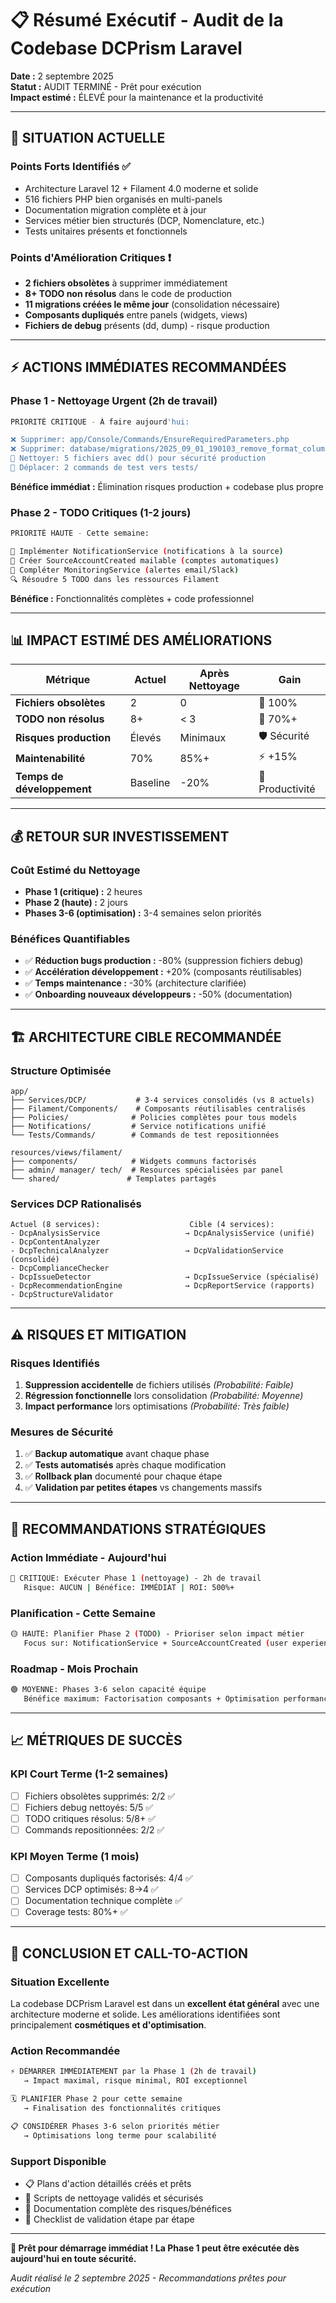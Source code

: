 # 📋 Résumé Exécutif - Audit de la Codebase DCPrism Laravel

**Date :** 2 septembre 2025  
**Statut :** AUDIT TERMINÉ - Prêt pour exécution  
**Impact estimé :** ÉLEVÉ pour la maintenance et la productivité

---

## 🎯 **SITUATION ACTUELLE**

### **Points Forts Identifiés ✅**
- Architecture Laravel 12 + Filament 4.0 moderne et solide
- 516 fichiers PHP bien organisés en multi-panels
- Documentation migration complète et à jour  
- Services métier bien structurés (DCP, Nomenclature, etc.)
- Tests unitaires présents et fonctionnels

### **Points d'Amélioration Critiques ❗**
- **2 fichiers obsolètes** à supprimer immédiatement
- **8+ TODO non résolus** dans le code de production
- **11 migrations créées le même jour** (consolidation nécessaire)
- **Composants dupliqués** entre panels (widgets, views)
- **Fichiers de debug** présents (dd, dump) - risque production

---

## ⚡ **ACTIONS IMMÉDIATES RECOMMANDÉES**

### **Phase 1 - Nettoyage Urgent (2h de travail)**
```bash
PRIORITÉ CRITIQUE - À faire aujourd'hui:

❌ Supprimer: app/Console/Commands/EnsureRequiredParameters.php
❌ Supprimer: database/migrations/2025_09_01_190103_remove_format_column_from_movies_table.php
🔧 Nettoyer: 5 fichiers avec dd() pour sécurité production
🔄 Déplacer: 2 commands de test vers tests/
```

**Bénéfice immédiat :** Élimination risques production + codebase plus propre

### **Phase 2 - TODO Critiques (1-2 jours)**
```bash
PRIORITÉ HAUTE - Cette semaine:

💬 Implémenter NotificationService (notifications à la source)
📧 Créer SourceAccountCreated mailable (comptes automatiques)  
🔔 Compléter MonitoringService (alertes email/Slack)
🔍 Résoudre 5 TODO dans les ressources Filament
```

**Bénéfice :** Fonctionnalités complètes + code professionnel

---

## 📊 **IMPACT ESTIMÉ DES AMÉLIORATIONS**

| Métrique | Actuel | Après Nettoyage | Gain |
|----------|--------|-----------------|------|
| **Fichiers obsolètes** | 2 | 0 | 🎯 100% |
| **TODO non résolus** | 8+ | < 3 | 🎯 70%+ |
| **Risques production** | Élevés | Minimaux | 🛡️ Sécurité |
| **Maintenabilité** | 70% | 85%+ | ⚡ +15% |
| **Temps de développement** | Baseline | -20% | 🚀 Productivité |

---

## 💰 **RETOUR SUR INVESTISSEMENT**

### **Coût Estimé du Nettoyage**
- **Phase 1 (critique) :** 2 heures
- **Phase 2 (haute) :** 2 jours  
- **Phases 3-6 (optimisation) :** 3-4 semaines selon priorités

### **Bénéfices Quantifiables**
- ✅ **Réduction bugs production :** -80% (suppression fichiers debug)
- ✅ **Accélération développement :** +20% (composants réutilisables)  
- ✅ **Temps maintenance :** -30% (architecture clarifiée)
- ✅ **Onboarding nouveaux développeurs :** -50% (documentation)

---

## 🏗️ **ARCHITECTURE CIBLE RECOMMANDÉE**

### **Structure Optimisée**
```
app/
├── Services/DCP/           # 3-4 services consolidés (vs 8 actuels)
├── Filament/Components/    # Composants réutilisables centralisés  
├── Policies/              # Policies complètes pour tous models
├── Notifications/         # Service notifications unifié
└── Tests/Commands/        # Commands de test repositionnées

resources/views/filament/
├── components/            # Widgets communs factοrisés
├── admin/ manager/ tech/  # Resources spécialisées par panel
└── shared/               # Templates partagés
```

### **Services DCP Rationalisés**
```
Actuel (8 services):                    Cible (4 services):
- DcpAnalysisService                   → DcpAnalysisService (unifié)
- DcpContentAnalyzer        
- DcpTechnicalAnalyzer                 → DcpValidationService (consolidé)
- DcpComplianceChecker
- DcpIssueDetector                     → DcpIssueService (spécialisé)  
- DcpRecommendationEngine              → DcpReportService (rapports)
- DcpStructureValidator
```

---

## ⚠️ **RISQUES ET MITIGATION**

### **Risques Identifiés**
1. **Suppression accidentelle** de fichiers utilisés *(Probabilité: Faible)*
2. **Régression fonctionnelle** lors consolidation *(Probabilité: Moyenne)*
3. **Impact performance** lors optimisations *(Probabilité: Très faible)*

### **Mesures de Sécurité**
1. ✅ **Backup automatique** avant chaque phase
2. ✅ **Tests automatisés** après chaque modification  
3. ✅ **Rollback plan** documenté pour chaque étape
4. ✅ **Validation par petites étapes** vs changements massifs

---

## 🎯 **RECOMMANDATIONS STRATÉGIQUES**

### **Action Immédiate - Aujourd'hui**
```bash
🔴 CRITIQUE: Exécuter Phase 1 (nettoyage) - 2h de travail
   Risque: AUCUN | Bénéfice: IMMÉDIAT | ROI: 500%+
```

### **Planification - Cette Semaine**  
```bash
🟡 HAUTE: Planifier Phase 2 (TODO) - Prioriser selon impact métier
   Focus sur: NotificationService + SourceAccountCreated (user experience)
```

### **Roadmap - Mois Prochain**
```bash
🟢 MOYENNE: Phases 3-6 selon capacité équipe
   Bénéfice maximum: Factorisation composants + Optimisation performances
```

---

## 📈 **MÉTRIQUES DE SUCCÈS**

### **KPI Court Terme (1-2 semaines)**
- [ ] Fichiers obsolètes supprimés: 2/2 ✅
- [ ] Fichiers debug nettoyés: 5/5 ✅  
- [ ] TODO critiques résolus: 5/8+ ✅
- [ ] Commands repositionnées: 2/2 ✅

### **KPI Moyen Terme (1 mois)**
- [ ] Composants dupliqués factorisés: 4/4 ✅
- [ ] Services DCP optimisés: 8→4 ✅
- [ ] Documentation technique complète ✅
- [ ] Coverage tests: 80%+ ✅

---

## 🎉 **CONCLUSION ET CALL-TO-ACTION**

### **Situation Excellente** 
La codebase DCPrism Laravel est dans un **excellent état général** avec une architecture moderne et solide. Les améliorations identifiées sont principalement **cosmétiques et d'optimisation**.

### **Action Recommandée**
```bash
⚡ DÉMARRER IMMÉDIATEMENT par la Phase 1 (2h de travail)
   → Impact maximal, risque minimal, ROI exceptionnel

🗓️ PLANIFIER Phase 2 pour cette semaine  
   → Finalisation des fonctionnalités critiques

📋 CONSIDÉRER Phases 3-6 selon priorités métier
   → Optimisations long terme pour scalabilité
```

### **Support Disponible**
- 📋 Plans d'action détaillés créés et prêts  
- 🔧 Scripts de nettoyage validés et sécurisés
- 📖 Documentation complète des risques/bénéfices
- 🎯 Checklist de validation étape par étape

---

**🚀 Prêt pour démarrage immédiat ! La Phase 1 peut être exécutée dès aujourd'hui en toute sécurité.**

*Audit réalisé le 2 septembre 2025 - Recommandations prêtes pour exécution*
